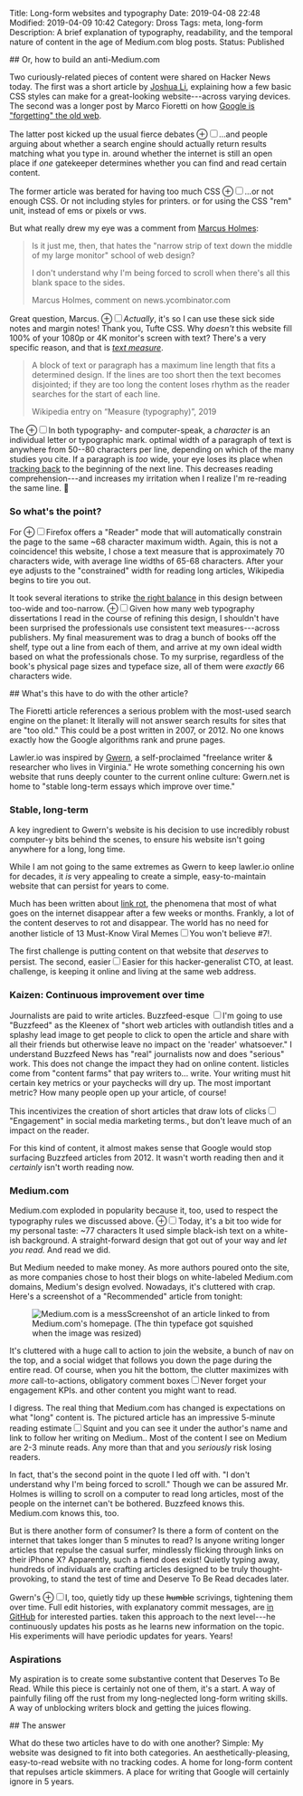 Title: Long-form websites and typography
Date: 2019-04-08 22:48
Modified: 2019-04-09 10:42
Category: Dross
Tags: meta, long-form
Description: A brief explanation of typography, readability, and the temporal nature of content in the age of Medium.com blog posts.
Status: Published

<section markdown="1">
## Or, how to build an anti-Medium.com

Two curiously-related pieces of content were shared on Hacker News today. The first was a short article by [Joshua Li](https://jrl.ninja/etc/1), explaining how a few basic CSS styles can make for a great-looking website---across varying devices. The second was a longer post by Marco Fioretti on how [Google is "forgetting" the old web](http://stop.zona-m.net/2018/01/indeed-it-seems-that-google-is-forgetting-the-old-web/).

The latter post kicked up the usual fierce debates <label for="mn-seo" class="margin-toggle">&#8853;</label><input type="checkbox" id="mn-seo" class="margin-toggle"><span class="marginnote">...and people arguing about whether a search engine should actually return results matching what you type in.</span> around whether the internet is still an open place if *one* gatekeeper determines whether you can find and read certain content.

The former article was berated for having too much CSS <label for="mn-ornot" class="margin-toggle">&#8853;</label><input type="checkbox" id="mn-ornot" class="margin-toggle"><span class="marginnote">...or not enough CSS. Or not including styles for printers.</span> or for using the CSS "rem" unit, instead of ems or pixels or vws.

But what really drew my eye was a comment from [Marcus Holmes](https://news.ycombinator.com/item?id=19610271):
<blockquote><p>Is it just me, then, that hates the "narrow strip of text down the middle of my large monitor" school of web design?
               
I don't understand why I'm being forced to scroll when there's all this blank space to the sides.<footer>Marcus Holmes, comment on news.ycombinator.com</footer></blockquote>

Great question, Marcus. <label for="mn-actually" class="margin-toggle">&#8853;</label><input type="checkbox" id="mn-actually" class="margin-toggle"><span class="marginnote">*Actually*, it's so I can use these sick side notes and margin notes! Thank you, Tufte CSS.</span> Why *doesn't* this website fill 100% of your 1080p or 4K monitor's screen with text? There's a very specific reason, and that is [*text measure*](https://en.wikipedia.org/wiki/Line_length).

<blockquote><p>A block of text or paragraph has a maximum line length that fits a determined design. If the lines are too short then the text becomes disjointed; if they are too long the content loses rhythm as the reader searches for the start of each line.<footer>Wikipedia entry on &ldquo;Measure (typography)&rdquo;, 2019</footer></blockquote>
 
 The <label for="mn-characters" class="margin-toggle">&#8853;</label><input type="checkbox" id="mn-characters" class="margin-toggle"><span class="marginnote">In both typography- and computer-speak, a *character* is an individual letter or typographic mark.</span> optimal width of a paragraph of text is anywhere from 50--80 characters per line, depending on which of the many studies you cite. If a paragraph is *too* wide, your eye loses its place when [tracking back](https://en.wikipedia.org/wiki/Eye_movement_in_reading#Saccades) to the beginning of the next line. This decreases reading comprehension---and increases my irritation when I realize I'm re-reading the same line. 🤦

### So what's the point?
 
For <label for="mn-firefox" class="margin-toggle">&#8853;</label><input type="checkbox" id="mn-firefox" class="margin-toggle"><span class="marginnote">Firefox offers a "Reader" mode that will automatically constrain the page to the same ~68 character maximum width. Again, this is not a coincidence!</span> this website, I chose a text measure that is approximately 70 characters wide, with average line widths of 65-68 characters. After your eye adjusts to the "constrained" width for reading long articles, Wikipedia begins to tire you out.
 
It took several iterations to strike [the right balance](https://github.com/Eiriksmal/lawler-dot-io/commit/68f052e9bf8bbe9c835d3b6683d036971a1d6d82) in this design between too-wide and too-narrow. <label for="mn-duh" class="margin-toggle">&#8853;</label><input type="checkbox" id="mn-duh" class="margin-toggle"><span class="marginnote">Given how many web typography dissertations I read in the course of refining this design, I shouldn't have been surprised the professionals use consistent text measures---across publishers.</span> My final measurement was to drag a bunch of books off the shelf, type out a line from each of them, and arrive at my own ideal width based on what the professionals chose. To my surprise, regardless of the book's physical page sizes and typeface size, all of them were *exactly* 66 characters wide.
 
</section>
<section markdown="1">
## What's this have to do with the other article?

The Fioretti article references a serious problem with the most-used search engine on the planet: It literally will not answer search results for sites that are "too old." This could be a post written in 2007, or 2012. No one knows exactly how the Google algorithms rank and prune pages.

Lawler.io was inspired by [Gwern](https://www.gwern.net/About), a self-proclaimed "freelance writer & researcher who lives in Virginia." He wrote something concerning his own website that runs deeply counter to the current online culture: Gwern.net is home to "stable long-term essays which improve over time."

### Stable, long-term

A key ingredient to Gwern's website is his decision to use incredibly robust computer-y bits behind the scenes, to ensure his website isn't going anywhere for a long, long time.

While I am not going to the same extremes as Gwern to keep lawler.io online for decades, it *is* very appealing to create a simple, easy-to-maintain website that can persist for years to come.

Much has been written about [link rot](https://en.wikipedia.org/wiki/Link_rot), the phenomena that most of what goes on the internet disappear after a few weeks or months. Frankly, a lot of the content deserves to rot and disappear. The world has no need for another listicle of 13 Must-Know Viral Memes<label for="sn-believe" class="margin-toggle sidenote-number"></label><input type="checkbox" id="sn-believe" class="margin-toggle"><span class="sidenote">You won't believe #7!</span>.

The first challenge is putting content on that website that *deserves* to persist. The second, easier<label for="sn-easier" class="margin-toggle sidenote-number"></label><input type="checkbox" id="sn-easier" class="margin-toggle"><span class="sidenote">Easier for this hacker-generalist CTO, at least.</span> challenge, is keeping it online and living at the same web address.

### Kaizen: Continuous improvement over time

Journalists are paid to write articles. Buzzfeed-esque <label for="sn-buzz" class="margin-toggle sidenote-number"></label><input type="checkbox" id="sn-buzz" class="margin-toggle"><span class="sidenote">I'm going to use "Buzzfeed" as the Kleenex of "short web articles with outlandish titles and a splashy lead image to get people to click to open the article and share with all their friends but otherwise leave no impact on the 'reader' whatsoever." I understand Buzzfeed News has "real" journalists now and does "serious" work. This does not change the impact they had on online content.</span> listicles come from "content farms" that pay writers to... write. Your writing must hit certain key metrics or your paychecks will dry up. The most important metric? How many people open up your article, of course!

This incentivizes the creation of short articles that draw lots of clicks<label for="sn-engage" class="margin-toggle sidenote-number"></label><input type="checkbox" id="sn-engage" class="margin-toggle"><span class="sidenote">"Engagement" in social media marketing terms.</span>, but don't leave much of an impact on the reader.

For this kind of content, it almost makes sense that Google would stop surfacing Buzzfeed articles from 2012. It wasn't worth reading then and it *certainly* isn't worth reading now.

### Medium.com

Medium.com exploded in popularity because it, too, used to respect the typography rules we discussed above. <label for="mn-now" class="margin-toggle">&#8853;</label><input type="checkbox" id="mn-now" class="margin-toggle"><span class="marginnote">Today, it's a bit too wide for my personal taste: ~77 characters</span> It used simple black-ish text on a white-ish background. A straight-forward design that got out of your way and *let you read.* And read we did.

But Medium needed to make money. As more authors poured onto the site, as more companies chose to host their blogs on white-labeled Medium.com domains, Medium's design evolved. Nowadays, it's cluttered with crap. Here's a screenshot of a "Recommended" article from tonight:

<figure class="fullwidth"><img src="/images/2019/medium.com.png" alt="Medium.com is a mess"><caption>Screenshot of an article linked to from Medium.com's homepage. (The thin typeface got squished when the image was resized)</caption></figure>

It's cluttered with a huge call to action to join the website, a bunch of nav on the top, and a social widget that follows you down the page during the entire read. Of course, when you hit the bottom, the clutter maximizes with *more* call-to-actions, obligatory comment boxes<label for="sn-engagement" class="margin-toggle sidenote-number"></label><input type="checkbox" id="sn-engagement" class="margin-toggle"><span class="sidenote">Never forget your engagement KPIs.</span> and other content you might want to read.

I digress. The real thing that Medium.com has changed is expectations on what "long" content is. The pictured article has an impressive 5-minute reading estimate<label for="sn-squint" class="margin-toggle sidenote-number"></label><input type="checkbox" id="sn-squint" class="margin-toggle"><span class="sidenote">Squint and you can see it under the author's name and link to follow her writing on Medium.</span>. Most of the content I see on Medium are 2-3 minute reads. Any more than that and you *seriously* risk losing readers. 

In fact, that's the second point in the quote I led off with. "I don't understand why I'm being forced to scroll." Though we can be assured Mr. Holmes is willing to scroll on a computer to read long articles, most of the people on the internet can't be bothered. Buzzfeed knows this. Medium.com knows this, too.

But is there another form of consumer? Is there a form of content on the internet that takes longer than 5 minutes to read? Is anyone writing longer articles that repulse the casual surfer, mindlessly flicking through links on their iPhone X? Apparently, such a fiend does exist! Quietly typing away, hundreds of individuals are crafting articles designed to be truly thought-provoking, to stand the test of time and Deserve To Be Read decades later.

Gwern's <label for="mn-metoo" class="margin-toggle">&#8853;</label><input type="checkbox" id="mn-metoo" class="margin-toggle"><span class="marginnote">I, too, quietly tidy up these <del>humble</del> scrivings, tightening them over time. Full edit histories, with explanatory commit messages, are [in GitHub](https://github.com/Eiriksmal/lawler-dot-io/tree/main/content) for interested parties.</span> taken this approach to the next level---he continuously updates his posts as he learns new information on the topic. His experiments will have periodic updates for years. Years!

### Aspirations

My aspiration is to create some substantive content that Deserves To Be Read. While this piece is certainly not one of them, it's a start. A way of painfully filing off the rust from my long-neglected long-form writing skills. A way of unblocking writers block and getting the juices flowing.
</section>
<section markdown="1">
## The answer

What do these two articles have to do with one another? Simple: My website was designed to fit into both categories. An aesthetically-pleasing, easy-to-read website with no tracking codes. A home for long-form content that repulses article skimmers. A place for writing that Google will certainly ignore in 5 years.
</section>
